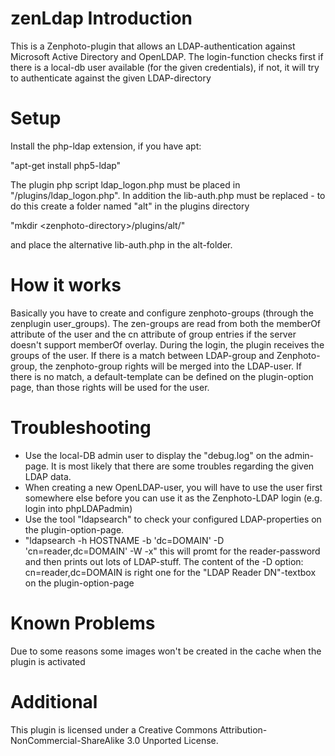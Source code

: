 zenLdap Introduction
====================
This is a Zenphoto-plugin that allows an LDAP-authentication against Microsoft Active Directory and OpenLDAP.
The login-function checks first if there is a local-db user available (for the given credentials), if not, it will try to authenticate against the given LDAP-directory

Setup
=====
Install the php-ldap extension, if you have apt:

 "apt-get install php5-ldap"
 
The plugin php script ldap_logon.php must be placed in "<zenphoto-directory>/plugins/ldap_logon.php".
In addition the lib-auth.php must be replaced - to do this create a folder named "alt" in the plugins directory

 "mkdir &lt;zenphoto-directory&gt;/plugins/alt/"
 
and place the alternative lib-auth.php in the alt-folder.

How it works
============
Basically you have to create and configure zenphoto-groups (through the zenplugin user_groups).
The zen-groups are read from both the memberOf attribute of the user and the cn attribute of group entries if the server doesn't support memberOf overlay.
During the login, the plugin receives the groups of the user. If there is a match between LDAP-group and Zenphoto-group, the zenphoto-group rights will be merged into the LDAP-user.
If there is no match, a default-template can be defined on the plugin-option page, than those rights will be used for the user.

Troubleshooting
===============
* Use the local-DB admin user to display the "debug.log" on the admin-page. It is most likely that there are some troubles regarding the given LDAP data.
* When creating a new OpenLDAP-user, you will have to use the user first somewhere else before you can use it as the Zenphoto-LDAP login (e.g. login into phpLDAPadmin)
* Use the tool "ldapsearch" to check your configured LDAP-properties on the plugin-option-page.
* "ldapsearch -h HOSTNAME -b 'dc=DOMAIN' -D 'cn=reader,dc=DOMAIN' -W -x" this will promt for the reader-password and then prints out lots of LDAP-stuff. The content of the -D option: cn=reader,dc=DOMAIN is right one for the "LDAP Reader DN"-textbox on the plugin-option-page

Known Problems
==============
Due to some reasons some images won't be created in the cache when the plugin is activated

Additional
==========
This plugin is licensed under a Creative Commons Attribution-NonCommercial-ShareAlike 3.0 Unported License.
